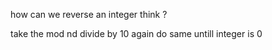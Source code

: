 how can we reverse an integer think ?

take the mod nd divide by 10
again do same untill integer is 0